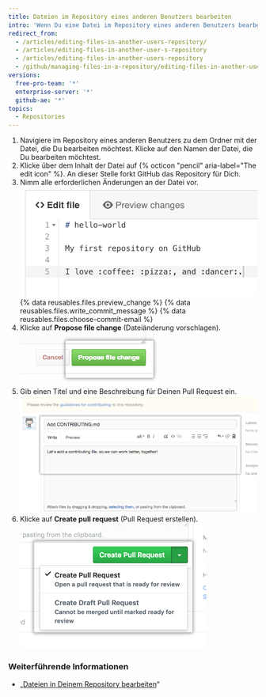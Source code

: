 ```yaml
---
title: Dateien im Repository eines anderen Benutzers bearbeiten
intro: 'Wenn Du eine Datei im Repository eines anderen Benutzers bearbeitest, erstellen wir für Dich automatisch [einen Fork des Repositorys](/articles/fork-a-repo) und [öffnen einen Pull Request](articles/creating-a-pull-request).'
redirect_from:
  - /articles/editing-files-in-another-users-repository/
  - /articles/editing-files-in-another-user-s-repository
  - /articles/editing-files-in-another-users-repository
  - /github/managing-files-in-a-repository/editing-files-in-another-users-repository
versions:
  free-pro-team: '*'
  enterprise-server: '*'
  github-ae: '*'
topics:
  - Repositories
---
```

1. Navigiere im Repository eines anderen Benutzers zu dem Ordner mit der Datei, die Du bearbeiten möchtest. Klicke auf den Namen der Datei, die Du bearbeiten möchtest.
2. Klicke über dem Inhalt der Datei auf {% octicon "pencil" aria-label="The edit icon" %}. An dieser Stelle forkt GitHub das Repository für Dich.
3. Nimm alle erforderlichen Änderungen an der Datei vor. ![Neuer Inhalt in Datei](/assets/images/help/repository/edit-readme-light.png)
{% data reusables.files.preview_change %}
{% data reusables.files.write_commit_message %}
{% data reusables.files.choose-commit-email %}
6. Klicke auf **Propose file change** (Dateiänderung vorschlagen). ![Schaltfläche „Commit Changes" (Änderungen freigeben)](/assets/images/help/repository/propose_file_change_button.png)
7. Gib einen Titel und eine Beschreibung für Deinen Pull Request ein. ![Seite für Beschreibung des Pull Requests](/assets/images/help/pull_requests/pullrequest-description.png)
8. Klicke auf **Create pull request** (Pull Request erstellen). ![Schaltfläche für Pull Request](/assets/images/help/pull_requests/pullrequest-send.png)

### Weiterführende Informationen

* „[Dateien in Deinem Repository bearbeiten](/articles/editing-files-in-your-repository)“
